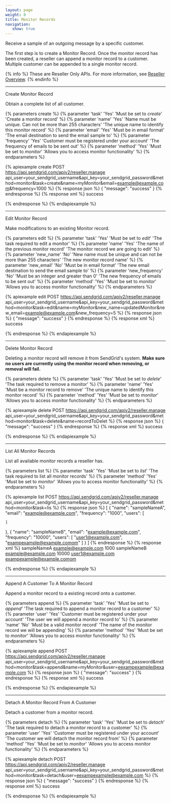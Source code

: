 ```yaml
---
layout: page
weight: 0
title: Monitor Records
navigation:
   show: true
---
```


Receive a sample of an outgoing message by a specific customer.

The first step is to create a Monitor Record. Once the monitor record has been created, a reseller can append a monitor record to a customer. Multiple customer can be appended to a single monitor record.

{% info %}
These are Reseller Only APIs. For more information, see [Reseller Overview](https://sendgrid.com/docs/API_Reference/Web_API/Reseller_API/index.html).
{% endinfo %}

* * * * *

<page-anchor el="h2">
Create Monitor Record
</page-anchor>

Obtain a complete list of all customer.


{% parameters create %}
 {% parameter 'task' 'Yes' 'Must be set to <em>create</em>' 'Create a monitor record' %}
 {% parameter 'name' 'Yes' 'Name must be unique. Can not be more than 255 characters' 'The unique name to identify this monitor record' %}
 {% parameter 'email' 'Yes' 'Must be in email format' 'The email destination to send the email sample to' %}
 {% parameter 'frequency' 'Yes' 'Customer must be registered under your account' 'The frequency of emails to be sent out' %}
 {% parameter 'method' 'Yes' 'Must be set to <em>monitor</em>' 'Allows you to access monitor functionality' %}
{% endparameters %}


{% apiexample create POST https://api.sendgrid.com/apiv2/reseller.manage api_user=your_sendgrid_username&api_key=your_sendgrid_password&method=monitor&task=create&name=myMonitor&email=example@example.com&frequency=1000 %}
  {% response json %}
{
  "message": "success"
}
  {% endresponse %}
  {% response xml %}
<result>
   <message>success</message>
</result>

  {% endresponse %}
{% endapiexample %}

* * * * *

<page-anchor el="h2">
Edit Monitor Record
</page-anchor>

Make modifications to an existing Monitor record.


{% parameters edit %}
 {% parameter 'task' 'Yes' 'Must be set to <em>edit</em>' 'The task required to edit a monitor' %}
 {% parameter 'name' 'Yes' 'The name of the previous monitor record' 'The monitor record we are going to edit' %}
 {% parameter 'new_name' 'No' 'New name must be unique and can not be more than 255 characters' 'The new monitor record name' %}
 {% parameter 'new_email' 'No' 'Must be in email format' 'The new email destination to send the email sample to' %}
 {% parameter 'new_frequency' 'No' 'Must be an integer and greater than 0' 'The new frequency of emails to be sent out' %}
 {% parameter 'method' 'Yes' 'Must be set to <em>monitor</em>' 'Allows you to access monitor functionality' %}
{% endparameters %}


{% apiexample edit POST https://api.sendgrid.com/apiv2/reseller.manage api_user=your_sendgrid_username&api_key=your_sendgrid_password&method=monitor&task=edit&name=myMonitor&new_name=updatedMonitor&new_email=example@example.com&new_frequency=5 %}
  {% response json %}
{
  "message": "success"
}
  {% endresponse %}
  {% response xml %}
<result>
   <message>success</message>
</result>

  {% endresponse %}
{% endapiexample %}

* * * * *

<page-anchor el="h2">
Delete Monitor Record
</page-anchor>

Deleting a monitor record will remove it from SendGrid's system. **Make sure no users are currently using the monitor record when removing, or removal will fail.**


{% parameters delete %}
 {% parameter 'task' 'Yes' 'Must be set to <em>delete</em>' 'The task required to remove a monitor' %}
 {% parameter 'name' 'Yes' 'Must be a monitor record to remove' 'The unique name to identify this monitor record' %}
 {% parameter 'method' 'Yes' 'Must be set to <em>monitor</em>' 'Allows you to access monitor functionality' %}
{% endparameters %}


{% apiexample delete POST https://api.sendgrid.com/apiv2/reseller.manage api_user=your_sendgrid_username&api_key=your_sendgrid_password&method=monitor&task=delete&name=recordToDelet %}
  {% response json %}
{
  "message": "success"
}
  {% endresponse %}
  {% response xml %}
<result>
   <message>success</message>
</result>

  {% endresponse %}
{% endapiexample %}

* * * * *

<page-anchor el="h2">
List All Monitor Records
</page-anchor>

List all available monitor records a reseller has.


{% parameters list %}
 {% parameter 'task' 'Yes' 'Must be set to <em>list</em>' 'The task required to list all monitor records' %}
 {% parameter 'method' 'Yes' 'Must be set to <em>monitor</em>' 'Allows you to access monitor functionality' %}
{% endparameters %}


{% apiexample list POST https://api.sendgrid.com/apiv2/reseller.manage api_user=your_sendgrid_username&api_key=your_sendgrid_password&method=monitor&task=lis %}
  {% response json %}
[
  {
    "name": "sampleNameA",
    "email": "example@example.com",
    "frequency": "1000",
    "users": [

    ]
  },
  {
    "name": "sampleNameB",
    "email": "example@example.com",
    "frequency": "10000",
    "users": [
      "user1@example.com",
      "exampexample@example.comom"
    ]
  }
]
  {% endresponse %}
  {% response xml %}
<monitors>
   <monitor>
      <name>sampleNameA</name>
      <email>example@example.com</email>
      <frequency>1000</frequency>
      <users/>
   </monitor>
   <monitor>
      <name>sampleNameB</name>
      <email>example@example.com</email>
      <frequency>10000</frequency>
      <users>
         <user>user1@example.com</user>
         <user>exampexample@example.comom</user>
      </users>
   </monitor>
</monitors>

  {% endresponse %}
{% endapiexample %}

* * * * *

<page-anchor el="h2">
Append A Customer To A Monitor Record
</page-anchor>

Append a monitor record to a existing record onto a customer.


{% parameters append %}
 {% parameter 'task' 'Yes' 'Must be set to <em>append</em>' 'The task required to append a monitor record to a customer' %}
 {% parameter 'user' 'Yes' 'Customer must be registered under your account' 'The user we will append a monitor record to' %}
 {% parameter 'name' 'No' 'Must be a valid monitor record' 'The name of the monitor record we will be appending' %}
 {% parameter 'method' 'Yes' 'Must be set to <em>monitor</em>' 'Allows you to access monitor functionality' %}
{% endparameters %}


{% apiexample append POST https://api.sendgrid.com/apiv2/reseller.manage api_user=your_sendgrid_username&api_key=your_sendgrid_password&method=monitor&task=append&name=myMonitor&user=eexampexample@example.com %}
  {% response json %}
{
  "message": "success"
}
  {% endresponse %}
  {% response xml %}
<result>
   <message>success</message>
</result>

  {% endresponse %}
{% endapiexample %}

* * * * *

<page-anchor el="h2">
Detach A Monitor Record From A Customer
</page-anchor>

Detach a customer from a monitor record.


{% parameters detach %}
 {% parameter 'task' 'Yes' 'Must be set to <em>detach</em>' 'The task required to detach a monitor record to a customer' %}
 {% parameter 'user' 'Yes' 'Customer must be registered under your account' 'The customer we will detach the monitor record from' %}
 {% parameter 'method' 'Yes' 'Must be set to <em>monitor</em>' 'Allows you to access monitor functionality' %}
{% endparameters %}


{% apiexample detach POST https://api.sendgrid.com/apiv2/reseller.manage api_user=your_sendgrid_username&api_key=your_sendgrid_password&method=monitor&task=detach&user=eexampexample@example.com %}
  {% response json %}
{
  "message": "success"
}
  {% endresponse %}
  {% response xml %}
<result>
   <message>success</message>
</result>

  {% endresponse %}
{% endapiexample %}
